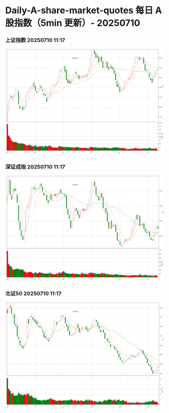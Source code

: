 
# Daily-A-share-market-quotes 每日 A 股指数（5min 更新）- 20250710

### 上证指数 20250710 11:17
![](./fig/2025/7/20250710-sh000001.png)

### 深证成指 20250710 11:17
![](./fig/2025/7/20250710-sz399001.png)

### 北证50 20250710 11:17
![](./fig/2025/7/20250710-bj899050.png)
